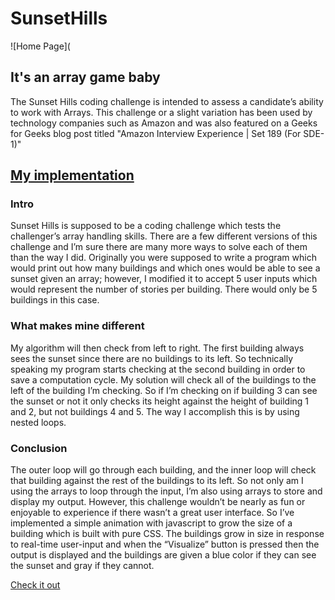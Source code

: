 # SunsetHills

![Home Page](

## It's an array game baby

The Sunset Hills coding challenge is intended to assess a candidate’s ability to work with Arrays. This challenge or a slight variation has been used by technology companies such as Amazon and was also featured on a Geeks for Geeks blog post titled "Amazon Interview Experience | Set 189 (For SDE-1)"

## [My implementation](https://mackenzie-weaver-sunsethills.netlify.app/)

### Intro
Sunset Hills is supposed to be a coding challenge which tests the challenger’s array handling skills. There are a few different versions of this challenge and I’m sure there are many more ways to solve each of them than the way I did. Originally you were supposed to write a program which would print out how many buildings and which ones would be able to see a sunset given an array; however, I modified it to accept 5 user inputs which would represent the number of stories per building. There would only be 5 buildings in this case. 

### What makes mine different
My algorithm will then check from left to right. The first building always sees the sunset since there are no buildings to its left. So technically speaking my program starts checking at the second building in order to save a computation cycle. My solution will check all of the buildings to the left of the building I’m checking. So if I’m checking on if building 3 can see the sunset or not it only checks its height against the height of building 1 and 2, but not buildings 4 and 5. The way I accomplish this is by using nested loops.


### Conclusion
The outer loop will go through each building, and the inner loop will check that building against the rest of the buildings to its left. So not only am I using the arrays to loop through the input, I’m also using arrays to store and display my output. However, this challenge wouldn’t be nearly as fun or enjoyable to experience if there wasn’t a great user interface. So I’ve implemented a simple animation with javascript to grow the size of a building which is built with pure CSS. The buildings grow in size in response to real-time user-input and when the “Visualize” button is pressed then the output is displayed and the buildings are given a blue color if they can see the sunset and gray if they cannot.

[Check it out](https://mackenzie-weaver-sunsethills.netlify.app/)

